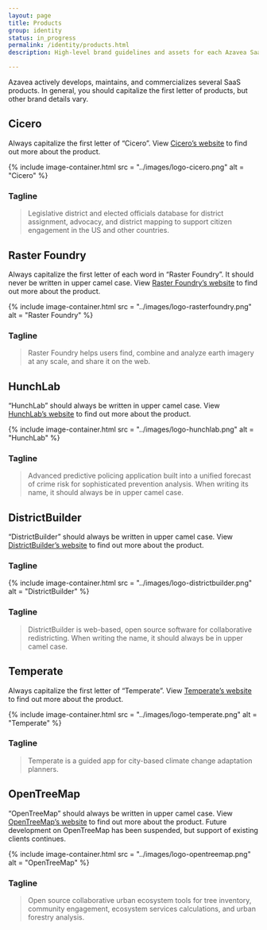 ```yaml
---
layout: page
title: Products
group: identity
status: in_progress
permalink: /identity/products.html
description: High-level brand guidelines and assets for each Azavea SaaS product.

---
```

Azavea actively develops, maintains, and commercializes several SaaS products. In general, you should capitalize the first letter of products, but other brand details vary.

## Cicero
Always capitalize the first letter of “Cicero”. View [Cicero’s website](https://www.cicerodata.com/) to find out more about the product.

{% include image-container.html
  src =  "../images/logo-cicero.png"
  alt =  "Cicero"
%}

### Tagline
> Legislative district and elected officials database for district assignment, advocacy, and district mapping to support citizen engagement in the US and other countries.

## Raster Foundry
Always capitalize the first letter of each word in “Raster Foundry”. It should never be written in upper camel case. View [Raster Foundry’s website](https://www.rasterfoundry.com/) to find out more about the product.

{% include image-container.html
  src =  "../images/logo-rasterfoundry.png"
  alt =  "Raster Foundry"
%}

### Tagline
>Raster Foundry helps users find, combine and analyze earth imagery at any scale, and share it on the web.

## HunchLab
“HunchLab” should always be written in upper camel case. View [HunchLab’s website](https://www.hunchlab.com/) to find out more about the product.

{% include image-container.html
  src =  "../images/logo-hunchlab.png"
  alt =  "HunchLab"
%}

### Tagline
> Advanced predictive policing application built into a unified forecast of crime risk for sophisticated prevention analysis. When writing its name, it should always be in upper camel case.

## DistrictBuilder
“DistrictBuilder” should always be written in upper camel case. View [DistrictBuilder’s website](http://www.districtbuilder.org/) to find out more about the product.

### Tagline
{% include image-container.html
  src =  "../images/logo-districtbuilder.png"
  alt =  "DistrictBuilder"
%}

### Tagline
> DistrictBuilder is web-based, open source software for collaborative redistricting. When writing the name, it should always be in upper camel case.

## Temperate
Always capitalize the first letter of “Temperate”. View [Temperate’s website](https://www.temperate.io/) to find out more about the product.

{% include image-container.html
  src =  "../images/logo-temperate.png"
  alt =  "Temperate"
%}

### Tagline
> Temperate is a guided app for city-based climate change adaptation planners.

## OpenTreeMap
“OpenTreeMap” should always be written in upper camel case. View [OpenTreeMap’s website](https://www.opentreemap.org/) to find out more about the product. Future development on OpenTreeMap has been suspended, but support of existing clients continues.

{% include image-container.html
  src =  "../images/logo-opentreemap.png"
  alt =  "OpenTreeMap"
%}

### Tagline
> Open source collaborative urban ecosystem tools for tree inventory, community engagement, ecosystem services calculations, and urban forestry analysis.
